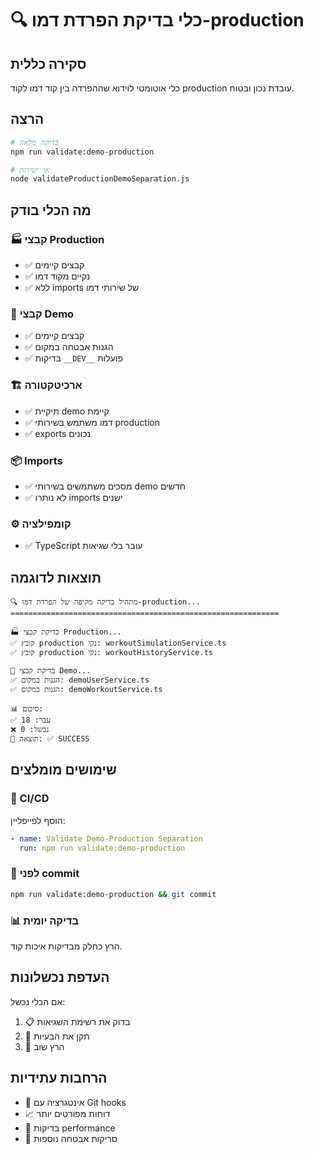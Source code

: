# 🔍 כלי בדיקת הפרדת דמו-production

## סקירה כללית

כלי אוטומטי לוידוא שההפרדה בין קוד דמו לקוד production עובדת נכון ובטוח.

## הרצה

```bash
# בדיקה מלאה
npm run validate:demo-production

# או ישירות
node validateProductionDemoSeparation.js
```

## מה הכלי בודק

### 🏭 קבצי Production

- ✅ קבצים קיימים
- ✅ נקיים מקוד דמו
- ✅ ללא imports של שירותי דמו

### 🔴 קבצי Demo

- ✅ קבצים קיימים
- ✅ הגנות אבטחה במקום
- ✅ בדיקות `__DEV__` פועלות

### 🏗️ ארכיטקטורה

- ✅ תיקיית demo קיימת
- ✅ דמו משתמש בשירותי production
- ✅ exports נכונים

### 📦 Imports

- ✅ מסכים משתמשים בשירותי demo חדשים
- ✅ לא נותרו imports ישנים

### ⚙️ קומפילציה

- ✅ TypeScript עובר בלי שגיאות

## תוצאות לדוגמה

```
🔍 מתחיל בדיקה מקיפה של הפרדת דמו-production...
============================================================

🏭 בדיקת קבצי Production...
✅ קובץ production נקי: workoutSimulationService.ts
✅ קובץ production נקי: workoutHistoryService.ts

🔴 בדיקת קבצי Demo...
✅ הגנות במקום: demoUserService.ts
✅ הגנות במקום: demoWorkoutService.ts

📊 סיכום:
✅ עבר: 18
❌ נכשל: 0
🎯 תוצאה: ✅ SUCCESS
```

## שימושים מומלצים

### 🔄 CI/CD

הוסף לפייפליין:

```yaml
- name: Validate Demo-Production Separation
  run: npm run validate:demo-production
```

### 🧪 לפני commit

```bash
npm run validate:demo-production && git commit
```

### 📊 בדיקה יומית

הרץ כחלק מבדיקות איכות קוד.

## העדפת נכשלונות

אם הכלי נכשל:

1. 📋 בדוק את רשימת השגיאות
2. 🔧 תקן את הבעיות
3. 🔄 הרץ שוב

## הרחבות עתידיות

- 🔌 אינטגרציה עם Git hooks
- 📈 דוחות מפורטים יותר
- 🎯 בדיקות performance
- 🔐 סריקות אבטחה נוספות
